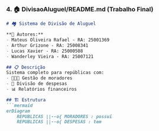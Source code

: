
### 4. 🏠 DivisaoAluguel/README.md (Trabalho Final)
```markdown
# 🏘️ Sistema de Divisão de Aluguel

**👥 Autores:**  
- Mateus Oliveira Rafael - RA: 25001369  
- Arthur Grizone - RA: 25008341  
- Lucas Xavier - RA: 25000508  
- Wanderley Vieira - RA: 25007121  

## 📋 Descrição
Sistema completo para repúblicas com:
- 🧑‍🤝‍🧑 Gestão de moradores
- 💸 Divisão de despesas
- 📊 Relatórios financeiros

## 🏗️ Estrutura
```mermaid
erDiagram
    REPUBLICAS ||--o{ MORADORES : possui
    REPUBLICAS ||--o{ DESPESAS : tem